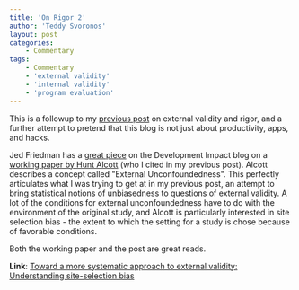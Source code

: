 ```yaml
---
title: 'On Rigor 2'
author: 'Teddy Svoronos'
layout: post
categories:
    - Commentary
tags:
    - Commentary
    - 'external validity'
    - 'internal validity'
    - 'program evaluation'
---
```

This is a followup to my [previous post](https://teddysvoronos.com/2014-02-23-on-rigor/) on external validity and rigor, and a further attempt to pretend that this blog is not just about productivity, apps, and hacks.

Jed Friedman has a [great piece](http://blogs.worldbank.org/impactevaluations/towards-more-systematic-approach-external-validity-understanding-site-selection-bias) on the Development Impact blog on a [working paper by Hunt Alcott](http://www.nber.org/papers/w18373) (who I cited in my previous post). Alcott describes a concept called "External Unconfoundedness". This perfectly articulates what I was trying to get at in my previous post, an attempt to bring statistical notions of unbiasedness to questions of external validity. A lot of the conditions for external unconfoundedness have to do with the environment of the original study, and Alcott is particularly interested in site selection bias - the extent to which the setting for a study is chose because of favorable conditions.

Both the working paper and the post are great reads.

**Link**: [Toward a more systematic approach to external validity: Understanding site-selection bias](http://blogs.worldbank.org/impactevaluations/towards-more-systematic-approach-external-validity-understanding-site-selection-bias)
